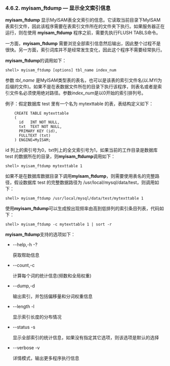 ### 4.6.2. myisam_ftdump — 显示全文索引信息

**myisam\_ftdump** 显示MyISAM表全文索引的信息。它读取当前目录下MyISAM表索引文件，因此该程序需要在表索引文件所在的文件夹下执行。如果服务器正在运行，则在使用 **myisam\_ftdump** 程序之前，需要先执行FLUSH TABLS命令。

一方面，**myisam\_ftdump** 需要浏览全部索引信息然后输出，因此整个过程不是很快。另一方面，索引词库并不是经常发生变化，因此这个程序不需要经常执行。

**myisam\_ftdump**的调用如下：
```mysql
shell> myisam_ftdump [options] tbl_name index_num
```

参数 *tbl\_name* 是MyISAM类型表的表名，也可以是该表的索引文件名(以.MYI为后缀的文件)。如果不是在表数据文件所在的目录下执行该程序，则表名或者是索引文件名必须使用绝对路径。参数*index\_num*是以0开始的索引排列号。

例子：假定数据库 test 里有一个名为 mytexttable 的表，表结构定义如下：
```mysql
	CREATE TABLE mytexttable
	(
	  id   INT NOT NULL,
	  txt  TEXT NOT NULL,
	  PRIMARY KEY (id),
	  FULLTEXT (txt)
	) ENGINE=MyISAM;
```
id 列上的索引号为0，txt列上的全文索引号为1，如果当前的工作目录是数据库 test 的数据所在的目录，则**myisam_ftdump**调用如下：
```mysql
shell> myisam_ftdump mytexttable 1
```
如果不是在数据库数据目录下调用**myisam_ftdump**，则需要使用表名的完整路径，假设数据库 test 的完整数据路径为 /usr/local/mysql/data/test，则调用如下：
```mysql
shell> myisam_ftdump /usr/local/mysql/data/test/mytexttable 1
```
使用**myisam_ftdump**可以生成按出现频率由高到低排列的索引条目列表，代码如下：
```mysql
shell> myisam_ftdump -c mytexttable 1 | sort -r
```
**myisam_ftdump**支持的选项如下：

* --help,-h -?
	
	获取帮助信息

* --count,-c

	计算每个词的统计信息(频数和全局权重)

* --dump,-d

	输出索引，并包括偏移量和分词权重信息

* --length -l

	显示索引长度的分布情况

* --status -s

	显示全部索引的统计信息，如果没有指定其它选项，则该选项是默认的选择

* --verbose -v

	详情模式，输出更多程序执行信息

